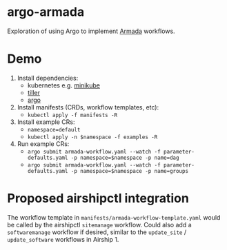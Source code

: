 # argo-armada

Exploration of using Argo to implement [Armada](https://opendev.org/airship/armada) workflows.

# Demo

1. Install dependencies:
    * kubernetes e.g. [minikube](https://kubernetes.io/docs/tasks/tools/install-minikube/)
    * [tiller](https://v2.helm.sh/docs/using_helm/#quickstart)
    * [argo](https://argoproj.github.io/docs/argo/demo.html)
1. Install manifests (CRDs, workflow templates, etc):
    * `kubectl apply -f manifests -R`
1. Install example CRs:
    * `namespace=default`
    * `kubectl apply -n $namespace -f examples -R`
1. Run example CRs:
    * `argo submit armada-workflow.yaml --watch -f parameter-defaults.yaml -p namespace=$namespace -p name=dag`
    * `argo submit armada-workflow.yaml --watch -f parameter-defaults.yaml -p namespace=$namespace -p name=groups`

# Proposed airshipctl integration

The workflow template in `manifests/armada-workflow-template.yaml` would be
called by the airshipctl `sitemanage` workflow. Could also add a `softwaremanage`
workflow if desired, similar to the `update_site` / `update_software` workflows
in Airship 1.
